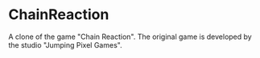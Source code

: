 # ChainReaction
A clone of the game "Chain Reaction". The original game is developed by the studio "Jumping Pixel Games".
